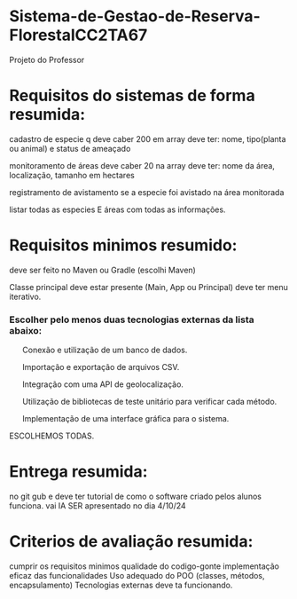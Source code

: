 # Sistema-de-Gestao-de-Reserva-FlorestalCC2TA67
Projeto do Professor
# Requisitos do sistemas de forma resumida:
cadastro de especie q deve caber 200 em array
deve ter: nome, tipo(planta ou animal) e status de ameaçado

monitoramento de áreas
deve caber 20 na array
deve ter: nome da área, localização, tamanho em hectares

registramento de avistamento
se a especie foi avistado na área monitorada

listar todas as especies E áreas
com todas as informações.

# Requisitos minimos resumido:
deve ser feito no Maven ou Gradle (escolhi Maven)

Classe principal deve estar presente (Main, App ou Principal)
deve ter menu iterativo.

<h3> Escolher pelo menos duas tecnologias externas da lista abaixo: </h3>
<ol>Conexão e utilização de um banco de dados.</ol>
<ol>Importação e exportação de arquivos CSV.</ol>
<ol>Integração com uma API de geolocalização.</ol>
<ol>Utilização de bibliotecas de teste unitário para verificar cada método.</ol>
<ol>Implementação de uma interface gráfica para o sistema.</ol>
<p>ESCOLHEMOS TODAS.</p>

# Entrega resumida:
no git gub e deve ter tutorial de como o software criado pelos alunos funciona.
vai IA SER apresentado no dia 4/10/24

# Criterios de avaliação resumida:
cumprir os requisitos minimos
qualidade do codigo-gonte
implementação eficaz das funcionalidades
Uso adequado do POO (classes, métodos, encapsulamento)
Tecnologias externas deve ta funcionando.
